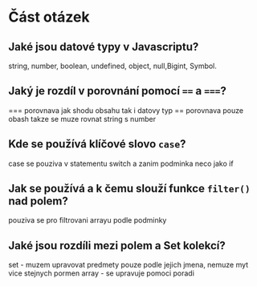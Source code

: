 # Část otázek

## Jaké jsou datové typy v Javascriptu?
string, number, boolean, undefined, object, null,Bigint, Symbol.

## Jaký je rozdíl v porovnání pomocí `==` a `===`?
=== porovnava jak shodu obsahu tak i datovy typ
== porovnava pouze obash takze se muze rovnat string s number

## Kde se používá klíčové slovo `case`?
case se pouziva v statementu switch a zanim podminka neco jako if

## Jak se používá a k čemu slouží funkce `filter()` nad polem?
pouziva se pro filtrovani arrayu podle podminky

## Jaké jsou rozdíli mezi polem a Set kolekcí?
set - muzem upravovat predmety pouze podle jejich jmena, nemuze myt vice stejnych pormen
array - se upravuje pomoci poradi